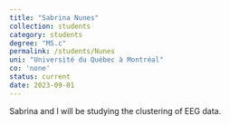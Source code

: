 ```yaml
---
title: "Sabrina Nunes"
collection: students
category: students
degree: "MS.c"
permalink: /students/Nunes
uni: "Université du Québec à Montréal"
co: 'none'
status: current
date: 2023-09-01
---
```


Sabrina and I will be studying the clustering of EEG data. 

